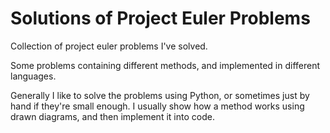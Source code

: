 # Solutions of Project Euler Problems
Collection of project euler problems I've solved.

Some problems containing different methods, and implemented in different languages.

Generally I like to solve the problems using Python, or sometimes just by hand if they're small enough.
I usually show how a method works using drawn diagrams, and then implement it into code.
